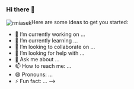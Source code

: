 ### Hi there 👋

<p><img align="center" src="https://github-readme-stats.vercel.app/api/top-langs?username=rmiasek&show_icons=true&locale=en&layout=compact" alt="rmiasek" /></
<!--
**rmiasek/rmiasek** is a ✨ _special_ ✨ repository because its `README.md` (this file) appears on your GitHub profile.

Here are some ideas to get you started:

- 🔭 I’m currently working on ...
- 🌱 I’m currently learning ...
- 👯 I’m looking to collaborate on ...
- 🤔 I’m looking for help with ...
- 💬 Ask me about ...
- 📫 How to reach me: ...
- 😄 Pronouns: ...
- ⚡ Fun fact: ...
-->
